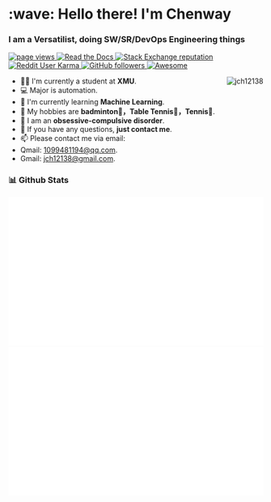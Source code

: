 <h1 align="left" id="macropower-title">:wave: Hello there! I'm Chenway</h1>
<h3 align="left">I am a Versatilist, doing SW/SR/DevOps Engineering things</h3>

<p align="left">
  <a href="https://github.com/MacroPower/MacroPower">
    <img src="https://komarev.com/ghpvc/?username=macropower" alt="page views" />
  </a>
  <a href="https://macropower.readthedocs.io/en/latest">
    <img alt="Read the Docs" src="https://img.shields.io/readthedocs/macropower?logo=read-the-docs">
  </a>
  <a href="https://stackoverflow.com/users/4868262">
    <img alt="Stack Exchange reputation" src="https://img.shields.io/stackexchange/stackoverflow/r/4868262?color=orange&label=reputation&logo=stackoverflow">
  </a>
  <a href="https://reddit.com/u/macropower">
    <img alt="Reddit User Karma" src="https://img.shields.io/reddit/user-karma/combined/macropower?label=karma&logo=reddit">
  </a>
  <a href="https://github.com/MacroPower?tab=followers">
    <img alt="GitHub followers" src="https://img.shields.io/github/followers/MacroPower?color=green&logo=github">
  </a>
  <a href="https://github.com/abhisheknaiidu/awesome-github-profile-readme">
    <img alt="Awesome" src="https://awesome.re/mentioned-badge.svg">
  </a>
</p>

<a href="#jch12138-title">
  <img src="https://github-readme-stats.vercel.app/api?username=jch12138&show_icons=true&count_private=true&include_all_commits=true" alt="jch12138" align="right" />
</a>

- 👨‍🏛 I'm currently a student at **XMU**.
- 💻 Major is automation.
- 🌱 I'm currently learning **Machine Learning**. 
- 🤔 My hobbies are **badminton🏸，Table Tennis🏓，Tennis🎾**.
- 💼 I am an **obsessive-compulsive disorder**.
- 💬 If you have any questions, **just contact me**.
- 📫 Please contact me via email:
- Qmail: 1099481194@qq.com. 
- Gmail: jch12138@gmail.com.
### 📊 Github Stats
<a href='https://github.com/jch12138/github-stats-transparent'>
  
![Stats Overview](https://raw.githubusercontent.com/jch12138/github-stats-transparent/output/generated/overview.svg)
![Most Used Languages](https://raw.githubusercontent.com/jch12138/github-stats-transparent/output/generated/languages.svg)

</a>

<br>
